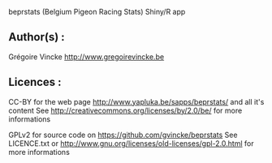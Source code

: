 beprstats (Belgium Pigeon Racing Stats) Shiny/R app                                         
                                                                     
Author(s) :
-----------
Grégoire Vincke http://www.gregoirevincke.be            
                                                                     
Licences : 
---------
CC-BY for the web page http://www.yapluka.be/sapps/beprstats/ and all it's content
See http://creativecommons.org/licenses/by/2.0/be/ for more informations       

GPLv2 for source code on https://github.com/gvincke/beprstats 
See LICENCE.txt or http://www.gnu.org/licenses/old-licenses/gpl-2.0.html for more informations

